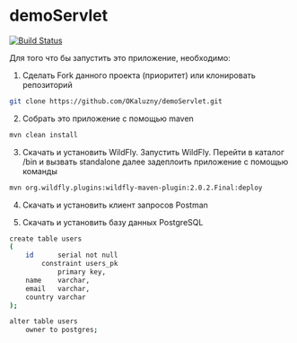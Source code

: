 # demoServlet

[![Build Status](https://travis-ci.com/OKaluzny/demoServlet.svg?branch=master)](https://travis-ci.com/OKaluzny/demoServlet)

Для того что бы запустить это приложение, необходимо:

1. Сделать Fork данного проекта (приоритет) или клонировать репозиторий

```bash
git clone https://github.com/OKaluzny/demoServlet.git
```

2. Собрать это приложение с помощью maven 

```bash
mvn clean install
```
3. Скачать и установить WildFly. Запустить WildFly. Перейти в каталог /bin и вызвать standalone
   далее задеплоить приложение с помощью команды

```bash
mvn org.wildfly.plugins:wildfly-maven-plugin:2.0.2.Final:deploy
```
4. Скачать и установить клиент запросов Postman
   
5. Скачать и установить базу данных PostgreSQL
```bash
create table users
(
    id      serial not null
        constraint users_pk
            primary key,
    name    varchar,
    email   varchar,
    country varchar
);

alter table users
    owner to postgres;
```